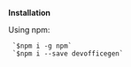 **Installation**

 Using npm: 

          
           
                            
                           
                            
     `$npm i -g npm`
     `$npm i --save devofficegen`